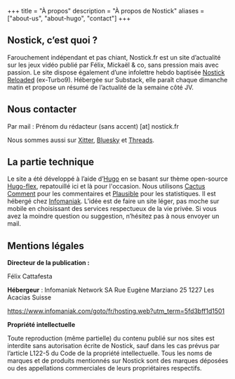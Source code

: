 +++
title = "À propos"
description = "À propos de Nostick"
aliases = ["about-us", "about-hugo", "contact"]
+++

## Nostick, c’est quoi ?

Farouchement indépendant et pas chiant, Nostick.fr est un site d’actualité sur les jeux vidéo publié par Félix, Mickaël & co, sans pression mais avec passion. Le site dispose également d’une infolettre hebdo baptisée [Nostick Reloaded](https://nostickreloaded.substack.com) (ex-Turbo9). Hébergée sur Substack, elle paraît chaque dimanche matin et propose un résumé de l’actualité de la semaine côté JV.

## Nous contacter

Par mail : Prénom du rédacteur (sans accent) [at] nostick.fr

Nous sommes aussi sur [Xitter](https://twitter.com/Nostick_fr), [Bluesky](https://bsky.app/profile/nostick.bsky.social) et [Threads](https://www.threads.net/@nostick.fr).

## La partie technique

Le site a été développé à l’aide d’[Hugo](https://gohugo.io) en se basant sur thème open-source [Hugo-flex](https://github.com/ldeso/hugo-flex), repatouillé ici et là pour l'occasion. Nous utilisons [Cactus Comment](https://cactus.chat) pour les commentaires et [Plausible](https://plausible.io) pour les statistiques. Il est hébergé chez [Infomaniak](https://www.infomaniak.com/fr). L’idée est de faire un site léger, pas moche sur mobile en choisissant des services respectueux de la vie privée. Si vous avez la moindre question ou suggestion, n’hésitez pas à nous envoyer un mail.

## Mentions légales

**Directeur de la publication :** 

Félix Cattafesta

**Hébergeur** : 
Infomaniak Network SA
Rue Eugène Marziano 25
1227 Les Acacias
Suisse

https://www.infomaniak.com/goto/fr/hosting.web?utm_term=5fd3bff1d1501

**Propriété intellectuelle**

Toute reproduction (même partielle) du contenu publié sur nos sites est interdite sans autorisation écrite de Nostick, sauf dans les cas prévus par l’article L122-5 du Code de la propriété intellectuelle. Tous les noms de marques et de produits mentionnés sur Nostick sont des marques déposées ou des appellations commerciales de leurs propriétaires respectifs.